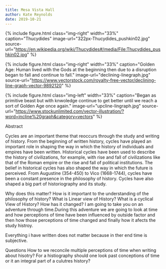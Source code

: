 ```yaml
---
title: Mesa Vista Hall
author: Kate Reynolds
date: 2019-10-21
---
```


{% include figure.html
  class="img-right"
  width="33%"
  caption="Thucydides"
  image-url="322px-Thucydides_pushkin02.jpg"
  source-url="https://en.wikipedia.org/wiki/Thucydides#/media/File:Thucydides_pushkin02.jpg"
%}



{% include figure.html
  class="img-right"
  width="33%"
  caption="Golden Age: Human lived with the Gods at the beginning then due to a disruption began to fall and continue to fall."
  image-url="declining-linegraph.jpg"
  source-url="https://www.vectorstock.com/royalty-free-vector/declining-line-graph-vector-9892120"
%}


{% include figure.html
  class="img-left"
  width="33%"
  caption="Began as primitive beast but with knwoledge continue to get better until we reach a sort of Golden Age once again."
  image-url="upcline-lingraph.jpg"
  source-url="https://www.stockunlimited.com/vector-illustration/?word=incline%20graph&category=vectors"
%}



Abstract

Cycles are an important theme that reoccurs through the study and writing of history. From the beginning of written history, cycles have played an important role in shaping the way in which the history of individuals and empires have been written. Historical cycles have been used to describe the history of civilizations, for example, with rise and fall of civilizations like that of the Roman empire or the rise and fall of political institutions. The belief in historical cycles has also shaped the way in which the future is perceived. From Augustine (354-450) to Vico (1668-1744), cycles have been a constant presence in the philosophy of history. Cycles have also shaped a big part of historiography and its study. 

Why does this matter? 
How is it important to the understanding of the philosophy of history? 
What is Linear view of History? 
What is a cyclical View of History? 
How has it changed? 
I am going to take you on an adventure through time.During this adventure we are going to look at time and how perceptions of time have been influenced by outside factor and then how those perceptions of time changed and finally how it afects the study histroy. 

Everything i have written does not matter because in ther end time is subjective. 

Questions
 How to we reconcile multiple perceptions of time when writing about hisotry? 
 For a histiography should one look past conceptions of time or it an integral part of a culutres history? 

